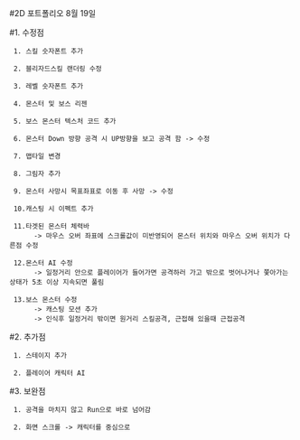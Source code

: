 #2D 포트폴리오 8월 19일

#1. 수정점

     1. 스킬 숫자폰트 추가

     2. 블리자드스킬 랜더링 수정
     
     3. 레벨 숫자폰트 추가
     
     4. 몬스터 및 보스 리젠
     
     5. 보스 몬스터 텍스처 코드 추가
     
     6. 몬스터 Down 방향 공격 시 UP방향을 보고 공격 함 -> 수정
     
     7. 맵타일 변경
     
     8. 그림자 추가
     
     9. 몬스터 사망시 목표좌표로 이동 후 사망 -> 수정
     
     10.캐스팅 시 이펙트 추가
     
     11.타겟된 몬스터 체력바 
          -> 마우스 오버 좌표에 스크롤값이 미반영되어 몬스터 위치와 마우스 오버 위치가 다른점 수정
     
     12.몬스터 AI 수정
          -> 일정거리 안으로 플레이어가 들어가면 공격하러 가고 밖으로 벗어나거나 쫓아가는 상태가 5초 이상 지속되면 풀림
          
     13.보스 몬스터 수정
          -> 캐스팅 모션 추가
          -> 인식후 일정거리 밖이면 원거리 스킬공격, 근접해 있을때 근접공격

#2. 추가점

     1. 스테이지 추가
     
     2. 플레이어 캐릭터 AI
    
#3. 보완점

     1. 공격을 마치지 않고 Run으로 바로 넘어감

     2. 화면 스크롤 -> 캐릭터를 중심으로
     
     
